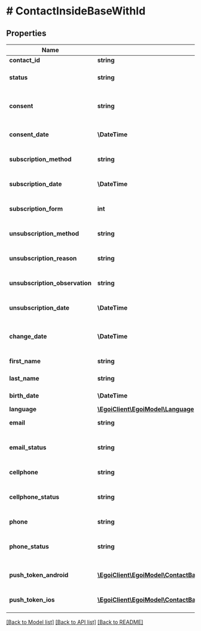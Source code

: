 # # ContactInsideBaseWithId

## Properties

Name | Type | Description | Notes
------------ | ------------- | ------------- | -------------
**contact_id** | **string** |  | [optional]
**status** | **string** | Status of the contact | [optional] [default to 'active']
**consent** | **string** | Contact consent | [optional] [readonly] [default to 'consent']
**consent_date** | **\DateTime** | Date and hour of the contact consent | [optional] [readonly]
**subscription_method** | **string** | Contact subscription method | [optional] [readonly]
**subscription_date** | **\DateTime** | Date and hour of the contact subscription | [optional] [readonly]
**subscription_form** | **int** | Contact subscription form | [optional] [readonly]
**unsubscription_method** | **string** | Contact unsubscription method | [optional] [readonly]
**unsubscription_reason** | **string** | Contact unsubscription reason | [optional] [readonly]
**unsubscription_observation** | **string** | Contact unsubscription observation | [optional] [readonly]
**unsubscription_date** | **\DateTime** | Contact unsubscription date | [optional] [readonly]
**change_date** | **\DateTime** | Last modification date of the contact | [optional] [readonly]
**first_name** | **string** | First name of the contact | [optional]
**last_name** | **string** | Last name of the contact | [optional]
**birth_date** | **\DateTime** | Birth date of the contact | [optional]
**language** | [**\EgoiClient\EgoiModel\Language**](Language.md) |  | [optional]
**email** | **string** | Email of the contact | [optional]
**email_status** | **string** | Email channel status | [optional] [readonly] [default to 'active']
**cellphone** | **string** | Cellphone of the contact | [optional]
**cellphone_status** | **string** | Cellphone channel status | [optional] [readonly] [default to 'active']
**phone** | **string** | Phone of the contact | [optional]
**phone_status** | **string** | Phone channel status | [optional] [readonly] [default to 'active']
**push_token_android** | [**\EgoiClient\EgoiModel\ContactBaseWithStatusNoRemovedFieldsSchemaBasePushTokenAndroidInner[]**](ContactBaseWithStatusNoRemovedFieldsSchemaBasePushTokenAndroidInner.md) | Android push token of the contact | [optional]
**push_token_ios** | [**\EgoiClient\EgoiModel\ContactBaseWithStatusNoRemovedFieldsSchemaBasePushTokenIosInner[]**](ContactBaseWithStatusNoRemovedFieldsSchemaBasePushTokenIosInner.md) | IOS push token of the contact | [optional]

[[Back to Model list]](../../README.md#models) [[Back to API list]](../../README.md#endpoints) [[Back to README]](../../README.md)
